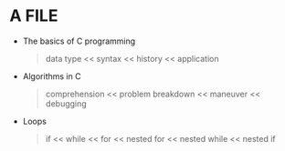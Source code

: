 # A FILE
 - The basics of C programming
   > data type <<
   > syntax <<
   > history <<
   > application 
 - Algorithms in C
    > comprehension <<
    > problem breakdown <<
    > maneuver <<
    > debugging
 - Loops
    > if <<
    > while <<
    > for <<
    > nested for <<
    > nested while <<
    > nested if
   
